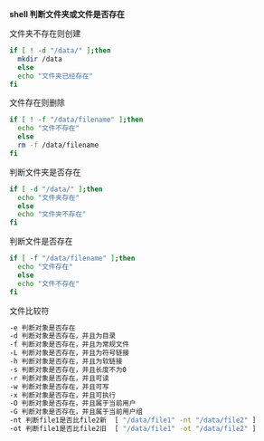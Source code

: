 **shell 判断文件夹或文件是否存在**

文件夹不存在则创建

```bash
if [ ! -d "/data/" ];then
  mkdir /data
  else
  echo "文件夹已经存在"
fi
```

文件存在则删除

```bash
if [ ! -f "/data/filename" ];then
  echo "文件不存在"
  else
  rm -f /data/filename
fi
```

判断文件夹是否存在

```bash
if [ -d "/data/" ];then
  echo "文件夹存在"
  else
  echo "文件夹不存在"
fi
```

判断文件是否存在

```bash
if [ -f "/data/filename" ];then
  echo "文件存在"
  else
  echo "文件不存在"
fi
```

文件比较符

```bash
-e 判断对象是否存在
-d 判断对象是否存在，并且为目录
-f 判断对象是否存在，并且为常规文件
-L 判断对象是否存在，并且为符号链接
-h 判断对象是否存在，并且为软链接
-s 判断对象是否存在，并且长度不为0
-r 判断对象是否存在，并且可读
-w 判断对象是否存在，并且可写
-x 判断对象是否存在，并且可执行
-O 判断对象是否存在，并且属于当前用户
-G 判断对象是否存在，并且属于当前用户组
-nt 判断file1是否比file2新  [ "/data/file1" -nt "/data/file2" ]
-ot 判断file1是否比file2旧  [ "/data/file1" -ot "/data/file2" ]
```

